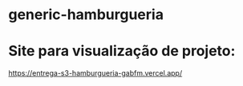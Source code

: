 # generic-hamburgueria
# Site para visualização de projeto:
https://entrega-s3-hamburgueria-gabfm.vercel.app/
